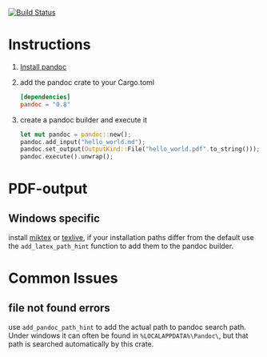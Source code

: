 [![Build Status](https://travis-ci.org/oli-obk/rust-pandoc.svg?branch=master)](https://travis-ci.org/oli-obk/rust-pandoc)

# Instructions

1. [Install pandoc](http://pandoc.org/installing.html)
2. add the pandoc crate to your Cargo.toml

    ```toml
    [dependencies]
    pandoc = "0.8"
   ```

3. create a pandoc builder and execute it

    ```rust
    let mut pandoc = pandoc::new();
    pandoc.add_input("hello_world.md");
    pandoc.set_output(OutputKind::File("hello_world.pdf".to_string()));
    pandoc.execute().unwrap();
    ```

# PDF-output
## Windows specific
install [miktex](http://miktex.org/) or [texlive](https://www.tug.org/texlive/), if your installation paths differ from the default use the `add_latex_path_hint` function to add them to the pandoc builder.

# Common Issues
## file not found errors
use `add_pandoc_path_hint` to add the actual path to pandoc search path. Under windows it can often
be found in `%LOCALAPPDATA%\Pandoc\`, but that path is searched automatically by this crate.
